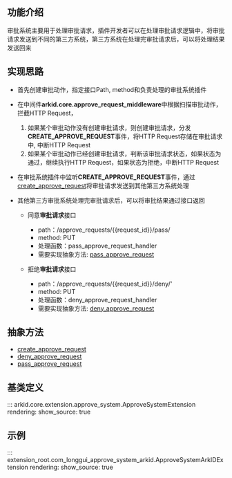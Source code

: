## 功能介绍
审批系统主要用于处理审批请求，插件开发者可以在处理审批请求逻辑中，将审批请求发送到不同的第三方系统，第三方系统在处理完审批请求后，可以将处理结果发送回来

## 实现思路
* 首先创建审批动作，指定接口Path, method和负责处理的审批系统插件

* 在中间件**arkid.core.approve_request_middleware**中根据扫描审批动作，拦截HTTP Request，
    1. 如果某个审批动作没有创建审批请求，则创建审批请求，分发**CREATE_APPROVE_REQUEST**事件，将HTTP Request存储在审批请求中, 中断HTTP Request
    2. 如果某个审批动作已经创建审批请求，判断该审批请求状态，如果状态为通过，继续执行HTTP Request，如果状态为拒绝，中断HTTP Request

* 在审批系统插件中监听**CREATE_APPROVE_REQUEST**事件，通过[create_approve_request](#arkid.core.extension.approve_system.ApproveSystemExtension.create_approve_request)将审批请求发送到其他第三方系统处理

* 其他第三方审批系统处理完审批请求后，可以将审批结果通过接口返回

    - 同意**审批请求**接口

        - path：/approve_requests/{{request_id}}/pass/
        - method: PUT
        - 处理函数：pass_approve_request_handler
        - 需要实现抽象方法: [pass_approve_request](#arkid.core.extension.approve_system.ApproveSystemExtension.pass_approve_request)

    - 拒绝**审批请求**接口

        - path：/approve_requests/{{request_id}}/deny/'
        - method: PUT
        - 处理函数：deny_approve_request_handler
        - 需要实现抽象方法: [deny_approve_request](#arkid.core.extension.approve_system.ApproveSystemExtension.deny_approve_request)

## 抽象方法
* [create_approve_request](#arkid.core.extension.approve_system.ApproveSystemExtension.create_approve_request)
* [deny_approve_request](#arkid.core.extension.approve_system.ApproveSystemExtension.deny_approve_request)
* [pass_approve_request](#arkid.core.extension.approve_system.ApproveSystemExtension.pass_approve_request)

## 基类定义

::: arkid.core.extension.approve_system.ApproveSystemExtension
    rendering:
        show_source: true
    
## 示例

::: extension_root.com_longgui_approve_system_arkid.ApproveSystemArkIDExtension
    rendering:
        show_source: true

